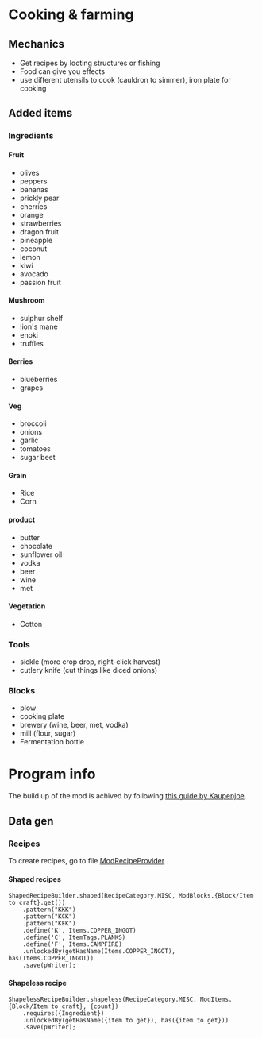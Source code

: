 # Cooking & farming

## Mechanics

- Get recipes by looting structures or fishing
- Food can give you effects
- use different utensils to cook (cauldron to simmer), iron plate for cooking

## Added items

### Ingredients

#### Fruit

- olives
- peppers
- bananas
- prickly pear
- cherries
- orange
- strawberries
- dragon fruit
- pineapple
- coconut
- lemon
- kiwi
- avocado
- passion fruit

#### Mushroom

- sulphur shelf
- lion's mane
- enoki
- truffles

#### Berries

- blueberries
- grapes

#### Veg

- broccoli
- onions
- garlic
- tomatoes
- sugar beet

#### Grain
- Rice
- Corn

#### product

- butter
- chocolate
- sunflower oil
- vodka
- beer
- wine
- met

#### Vegetation
- Cotton

### Tools

- sickle (more crop drop, right-click harvest)
- cutlery knife (cut things like diced onions)

### Blocks

- plow
- cooking plate
- brewery (wine, beer, met, vodka)
- mill (flour, sugar)
- Fermentation bottle

# Program info
The build up of the mod is achived by following [this guide by Kaupenjoe](https://youtu.be/TPfNvwfgXAU).

## Data gen

### Recipes
To create recipes, go to file [ModRecipeProvider](./src/main/java/net/robin/foodplus/datagen/ModRecipeProvider.java)

#### Shaped recipes
    ShapedRecipeBuilder.shaped(RecipeCategory.MISC, ModBlocks.{Block/Item to craft}.get())
        .pattern("KKK")
        .pattern("KCK")
        .pattern("KFK")
        .define('K', Items.COPPER_INGOT)
        .define('C', ItemTags.PLANKS)
        .define('F', Items.CAMPFIRE)
        .unlockedBy(getHasName(Items.COPPER_INGOT), has(Items.COPPER_INGOT))
        .save(pWriter);

#### Shapeless recipe
    ShapelessRecipeBuilder.shapeless(RecipeCategory.MISC, ModItems.{Block/Item to craft}, {count})
        .requires({Ingredient})
        .unlockedBy(getHasName({item to get}), has({item to get}))
        .save(pWriter);